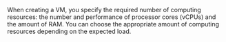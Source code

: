 When creating a VM, you specify the required number of computing resources: the number and performance of processor cores (vCPUs) and the amount of RAM. You can choose the appropriate amount of computing resources depending on the expected load.


